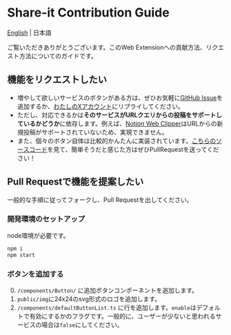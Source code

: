 # Share-it Contribution Guide

[English](CONTRIBUTING.md) | 日本語

ご覧いただきありがとうございます。このWeb Extensionへの貢献方法、リクエスト方法についてのガイドです。

## 機能をリクエストしたい
- 増やして欲しいサービスのボタンがある方は、ぜひお気軽に[GitHub Issue](https://github.com/psephopaiktes/share-it/issues/new)を追加するか、[わたしのXアカウント](https://x.com/psephopaiktes)にリプライしてください。
- ただし、対応できるかは**そのサービスがURLクエリからの投稿をサポートしているかどうか**に依存します。例えば、[Notion Web Clipper](https://www.notion.com/web-clipper)はURLからの新規投稿がサポートされていないため、実現できません。
- また、個々のボタン自体は比較的かんたんに実装されています。[こちらのソースコード](https://github.com/psephopaiktes/share-it/blob/main/components/Button/X.vue)を見て、簡単そうだと感じた方はぜひPullRequestを送ってください！

## Pull Requestで機能を提案したい

一般的な手順に従ってフォークし、Pull Requestを出してください。

### 開発環境のセットアップ

node環境が必要です。

```zsh
npm i
npm start
```

### ボタンを追加する
0. `/components/Button/` に追加ボタンコンポーネントを追加します。
0. `public/img`に24x24のsvg形式のロゴを追加します。
0. `/components/defaultButtonList.ts` に行を追加します。`enable`はデフォルトで有効にするかのフラグです。一般的に、ユーザーが少ないと思われるサービスの場合は`false`にしてください。
